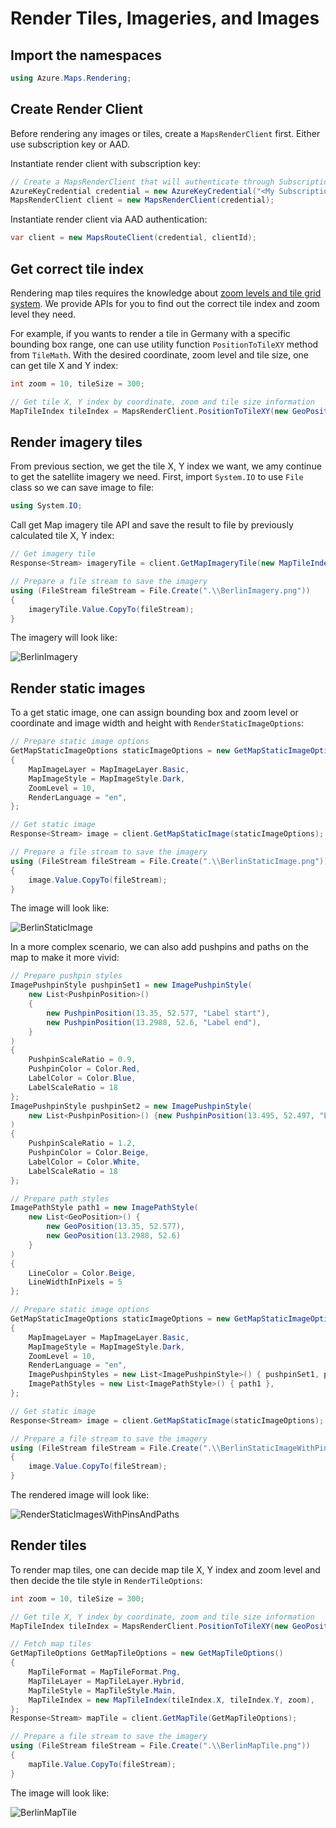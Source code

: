 # Render Tiles, Imageries, and Images

## Import the namespaces

```C# Snippet:RenderImportNamespace
using Azure.Maps.Rendering;
```

## Create Render Client

Before rendering any images or tiles, create a `MapsRenderClient` first. Either use subscription key or AAD.

Instantiate render client with subscription key:

```C# Snippet:InstantiateRenderClientViaSubscriptionKey
// Create a MapsRenderClient that will authenticate through Subscription Key (Shared key)
AzureKeyCredential credential = new AzureKeyCredential("<My Subscription Key>");
MapsRenderClient client = new MapsRenderClient(credential);
```

Instantiate render client via AAD authentication:

```C# #region Snippet:InstantiateRenderClientViaAAD
var client = new MapsRouteClient(credential, clientId);
```

## Get correct tile index

Rendering map tiles requires the knowledge about [zoom levels and tile grid system](https://docs.microsoft.com/azure/azure-maps/zoom-levels-and-tile-grid). We provide APIs for you to find out the correct tile index and zoom level they need.

For example, if you wants to render a tile in Germany with a specific bounding box range, one can use utility function `PositionToTileXY` method from `TileMath`. With the desired coordinate, zoom level and tile size, one can get tile X and Y index:

```C# Snippet:GetTileXY
int zoom = 10, tileSize = 300;

// Get tile X, Y index by coordinate, zoom and tile size information
MapTileIndex tileIndex = MapsRenderClient.PositionToTileXY(new GeoPosition(13.3854, 52.517), zoom, tileSize);
```

## Render imagery tiles

From previous section, we get the tile X, Y index we want, we amy continue to get the satellite imagery we need. First, import `System.IO` to use `File` class so we can save image to file:

```C# Snippet:SaveToFile
using System.IO;
```

Call get Map imagery tile API and save the result to file by previously calculated tile X, Y index:

```C# Snippet:RenderImagery
// Get imagery tile
Response<Stream> imageryTile = client.GetMapImageryTile(new MapTileIndex(tileIndex.X, tileIndex.Y, zoom));

// Prepare a file stream to save the imagery
using (FileStream fileStream = File.Create(".\\BerlinImagery.png"))
{
    imageryTile.Value.CopyTo(fileStream);
}
```

The imagery will look like:

![BerlinImagery](https://github.com/Azure/azure-sdk-for-net/blob/main/sdk/maps/Azure.Maps.Rendering/tests/BerlinImagery.png?raw=true)

## Render static images

To a get static image, one can assign bounding box and zoom level or coordinate and image width and height with `RenderStaticImageOptions`:

```C# Snippet:RenderStaticImages
// Prepare static image options
GetMapStaticImageOptions staticImageOptions = new GetMapStaticImageOptions(new GeoBoundingBox(13.228,52.4559,13.5794,52.629))
{
    MapImageLayer = MapImageLayer.Basic,
    MapImageStyle = MapImageStyle.Dark,
    ZoomLevel = 10,
    RenderLanguage = "en",
};

// Get static image
Response<Stream> image = client.GetMapStaticImage(staticImageOptions);

// Prepare a file stream to save the imagery
using (FileStream fileStream = File.Create(".\\BerlinStaticImage.png"))
{
    image.Value.CopyTo(fileStream);
}
```

The image will look like:

![BerlinStaticImage](https://github.com/Azure/azure-sdk-for-net/blob/main/sdk/maps/Azure.Maps.Rendering/tests/BerlinStaticImage.png?raw=true)

In a more complex scenario, we can also add pushpins and paths on the map to make it more vivid:

```C# Snippet:RenderStaticImagesWithPinsAndPaths
// Prepare pushpin styles
ImagePushpinStyle pushpinSet1 = new ImagePushpinStyle(
    new List<PushpinPosition>()
    {
        new PushpinPosition(13.35, 52.577, "Label start"),
        new PushpinPosition(13.2988, 52.6, "Label end"),
    }
)
{
    PushpinScaleRatio = 0.9,
    PushpinColor = Color.Red,
    LabelColor = Color.Blue,
    LabelScaleRatio = 18
};
ImagePushpinStyle pushpinSet2 = new ImagePushpinStyle(
    new List<PushpinPosition>() {new PushpinPosition(13.495, 52.497, "Label 3")}
)
{
    PushpinScaleRatio = 1.2,
    PushpinColor = Color.Beige,
    LabelColor = Color.White,
    LabelScaleRatio = 18
};

// Prepare path styles
ImagePathStyle path1 = new ImagePathStyle(
    new List<GeoPosition>() {
        new GeoPosition(13.35, 52.577),
        new GeoPosition(13.2988, 52.6)
    }
)
{
    LineColor = Color.Beige,
    LineWidthInPixels = 5
};

// Prepare static image options
GetMapStaticImageOptions staticImageOptions = new GetMapStaticImageOptions(new GeoBoundingBox(13.228, 52.4559, 13.5794, 52.629))
{
    MapImageLayer = MapImageLayer.Basic,
    MapImageStyle = MapImageStyle.Dark,
    ZoomLevel = 10,
    RenderLanguage = "en",
    ImagePushpinStyles = new List<ImagePushpinStyle>() { pushpinSet1, pushpinSet2 },
    ImagePathStyles = new List<ImagePathStyle>() { path1 },
};

// Get static image
Response<Stream> image = client.GetMapStaticImage(staticImageOptions);

// Prepare a file stream to save the imagery
using (FileStream fileStream = File.Create(".\\BerlinStaticImageWithPinsAndPaths.png"))
{
    image.Value.CopyTo(fileStream);
}
```

The rendered image will look like:

![RenderStaticImagesWithPinsAndPaths](https://github.com/Azure/azure-sdk-for-net/blob/main/sdk/maps/Azure.Maps.Rendering/tests/BerlinStaticImageWithPinsAndPaths.png?raw=true)

## Render tiles

To render map tiles, one can decide map tile X, Y index and zoom level and then decide the tile style in `RenderTileOptions`:

```C# Snippet:RenderMapTiles
int zoom = 10, tileSize = 300;

// Get tile X, Y index by coordinate, zoom and tile size information
MapTileIndex tileIndex = MapsRenderClient.PositionToTileXY(new GeoPosition(13.3854, 52.517), zoom, tileSize);

// Fetch map tiles
GetMapTileOptions GetMapTileOptions = new GetMapTileOptions()
{
    MapTileFormat = MapTileFormat.Png,
    MapTileLayer = MapTileLayer.Hybrid,
    MapTileStyle = MapTileStyle.Main,
    MapTileIndex = new MapTileIndex(tileIndex.X, tileIndex.Y, zoom),
};
Response<Stream> mapTile = client.GetMapTile(GetMapTileOptions);

// Prepare a file stream to save the imagery
using (FileStream fileStream = File.Create(".\\BerlinMapTile.png"))
{
    mapTile.Value.CopyTo(fileStream);
}
```

The image will look like:

![BerlinMapTile](https://github.com/Azure/azure-sdk-for-net/blob/main/sdk/maps/Azure.Maps.Rendering/tests/BerlinMapTile.png?raw=true)
